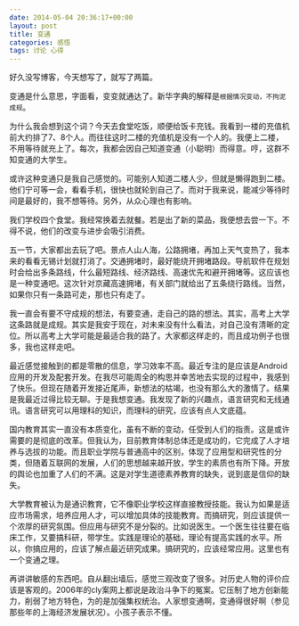 ```yaml
---
date: 2014-05-04 20:36:17+00:00
layout: post
title: 变通
categories: 感悟
tags: 讨论 心得 
---
```


好久没写博客，今天想写了，就写了两篇。

变通是什么意思，字面看，变变就通达了。新华字典的解释是`根据情况变动，不拘泥成规`。

为什么我会想到这个词？今天去食堂吃饭，顺便给饭卡充钱。我看到一楼的充值机前大约排了7、8个人。而往往这时二楼的充值机是没有一个人的。我便上二楼，不用等待就充上了。每次，我都会因自己知道变通（小聪明）而得意。哼，这群不知变通的大学生。

或许这种变通只是我自己感觉的。可能别人知道二楼人少，但就是懒得跑到二楼。他们宁可等一会，看看手机，很快也就轮到自己了。而对于我来说，能减少等待时间是最好的，我不想等待。另外，从众心理也有影响。

我们学校四个食堂。我经常换着去就餐。若是出了新的菜品，我便想去尝一下。不得不说，他们的改变与进步会吸引消费。

五一节，大家都出去玩了吧。景点人山人海，公路拥堵，再加上天气变热了，我本来的看看无锡计划就打消了。交通拥堵时，最好能绕开拥堵路段。导航软件在规划时会给出多条路线，什么最短路线、经济路线、高速优先和避开拥堵等。这应该也是一种变通吧。这次针对京藏高速拥堵，有关部门就给出了五条绕行路线。当然，如果你只有一条路可走，那也只有走了。

我一直会有要不守成规的想法，有要变通，走自己的路的想法。其实，高考上大学这条路就是成规。其实是我安于现在，对未来没有什么看法，对自己没有清晰的定位。所以高考上大学可能是最适合我的路了。大家都这样走的，而且成功例子也很多，我也这样走吧。

最近感觉接触到的都是零散的信息，学习效率不高。最近专注的是应该是Android应用的开发及配套开发。在我尽可能周全的构思并幸苦地去实现的过程中，我感到了快乐。但现在随着开发接近尾声，新想法的枯竭，也没有那么大的激情了。结果是我最近过得比较无聊。于是我想变通。我发现了新的兴趣点，语言研究和无线通讯。语言研究可以用理科的知识，而理科的研究，应该有点人文底蕴。

国内教育其实一直没有本质变化，虽有不断的变动，任受到人们的指责。这是或许需要的是彻底的改革。但我认为，目前教育体制总体还是成功的，它完成了人才培养与选拔的功能。而且职业学院与普通高中的区别，体现了应用型和研究性的分类，但随着互联网的发展，人们的思想越来越开放，学生的素质也有所下降。开放的舆论也加重了人们的不满。这是对学生道德素养教育的缺失，说到底是信仰的缺失。

大学教育被认为是通识教育，它不像职业学校这样直接教授技能。我认为如果是适应市场需求，培养应用人才，可以增加具体的技能教育。而搞研究，则应该提供一个浓厚的研究氛围。但应用与研究不是分裂的。比如说医生。一个医生往往要在临床工作，又要搞科研，带学生。实践是理论的基础，理论有提高实践的水平。所以，你搞应用的，应该了解点最近研究成果。搞研究的，应该经常应用。这里也有一个变通之理。

再讲讲敏感的东西吧。自从翻出墙后，感觉三观改变了很多。对历史人物的评价应该是客观的。2006年的cly案网上都说是政治斗争下的冤案。它压制了地方创新能力，削弱了地方特色，为的是加强集权统治。人家想变通啊，变通得很好啊（参见那些年的上海经济发展状况）。小孩子表示不懂。